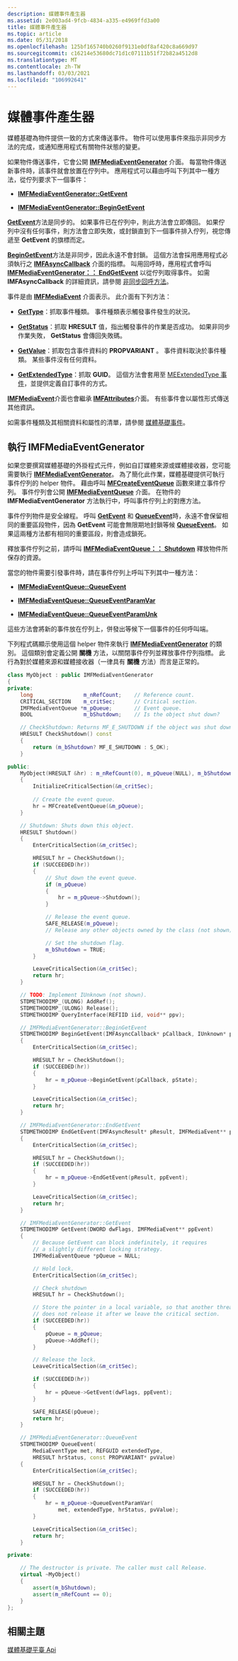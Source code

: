 ```yaml
---
description: 媒體事件產生器
ms.assetid: 2e003ad4-9fcb-4834-a335-e4969ffd3a00
title: 媒體事件產生器
ms.topic: article
ms.date: 05/31/2018
ms.openlocfilehash: 125bf165740b0260f9131e0df8af420c8a669d97
ms.sourcegitcommit: c16214e53680dc71d1c07111b51f72b82a4512d8
ms.translationtype: MT
ms.contentlocale: zh-TW
ms.lasthandoff: 03/03/2021
ms.locfileid: "106992641"
---
```

# <a name="media-event-generators"></a>媒體事件產生器

媒體基礎為物件提供一致的方式來傳送事件。 物件可以使用事件來指示非同步方法的完成，或通知應用程式有關物件狀態的變更。

如果物件傳送事件，它會公開 [**IMFMediaEventGenerator**](/windows/desktop/api/mfobjects/nn-mfobjects-imfmediaeventgenerator) 介面。 每當物件傳送新事件時，該事件就會放置在佇列中。 應用程式可以藉由呼叫下列其中一種方法，從佇列要求下一個事件：

-   [**IMFMediaEventGenerator::GetEvent**](/windows/desktop/api/mfobjects/nf-mfobjects-imfmediaeventgenerator-getevent)

-   [**IMFMediaEventGenerator::BeginGetEvent**](/windows/desktop/api/mfobjects/nf-mfobjects-imfmediaeventgenerator-begingetevent)

[**GetEvent**](/windows/desktop/api/mfobjects/nf-mfobjects-imfmediaeventgenerator-getevent)方法是同步的。 如果事件已在佇列中，則此方法會立即傳回。 如果佇列中沒有任何事件，則方法會立即失敗，或封鎖直到下一個事件排入佇列，視您傳遞至 **GetEvent** 的旗標而定。

[**BeginGetEvent**](/windows/desktop/api/mfobjects/nf-mfobjects-imfmediaeventgenerator-begingetevent)方法是非同步，因此永遠不會封鎖。 這個方法會採用應用程式必須執行之 [**IMFAsyncCallback**](/windows/desktop/api/mfobjects/nn-mfobjects-imfasynccallback) 介面的指標。 叫用回呼時，應用程式會呼叫 [**IMFMediaEventGenerator：： EndGetEvent**](/windows/desktop/api/mfobjects/nf-mfobjects-imfmediaeventgenerator-endgetevent) 以從佇列取得事件。 如需 **IMFAsyncCallback** 的詳細資訊，請參閱 [非同步回呼方法](asynchronous-callback-methods.md)。

事件是由 [**IMFMediaEvent**](/windows/desktop/api/mfobjects/nn-mfobjects-imfmediaevent) 介面表示。 此介面有下列方法：

-   [**GetType**](/windows/desktop/api/mfobjects/nf-mfobjects-imfmediaevent-gettype)：抓取事件種類。 事件種類表示觸發事件發生的狀況。

-   [**GetStatus**](/windows/desktop/api/mfobjects/nf-mfobjects-imfmediaevent-getstatus)：抓取 **HRESULT** 值，指出觸發事件的作業是否成功。 如果非同步作業失敗， **GetStatus** 會傳回失敗碼。

-   [**GetValue**](/windows/desktop/api/mfobjects/nf-mfobjects-imfmediaevent-getvalue)：抓取包含事件資料的 **PROPVARIANT** 。 事件資料取決於事件種類。 某些事件沒有任何資料。

-   [**GetExtendedType**](/windows/desktop/api/mfobjects/nf-mfobjects-imfmediaevent-getextendedtype)：抓取 **GUID**。 這個方法會套用至 [MEExtendedType 事件](meextendedtype.md)，並提供定義自訂事件的方式。

[**IMFMediaEvent**](/windows/desktop/api/mfobjects/nn-mfobjects-imfmediaevent)介面也會繼承 [**IMFAttributes**](/windows/desktop/api/mfobjects/nn-mfobjects-imfattributes)介面。 有些事件會以屬性形式傳送其他資訊。

如需事件種類及其相關資料和屬性的清單，請參閱 [媒體基礎事件](media-foundation-events.md)。

## <a name="implementing-imfmediaeventgenerator"></a>執行 IMFMediaEventGenerator

如果您要撰寫媒體基礎的外掛程式元件，例如自訂媒體來源或媒體接收器，您可能需要執行 [**IMFMediaEventGenerator**](/windows/desktop/api/mfobjects/nn-mfobjects-imfmediaeventgenerator)。 為了簡化此作業，媒體基礎提供可執行事件佇列的 helper 物件。 藉由呼叫 [**MFCreateEventQueue**](/windows/desktop/api/mfapi/nf-mfapi-mfcreateeventqueue) 函數來建立事件佇列。 事件佇列會公開 [**IMFMediaEventQueue**](/windows/desktop/api/mfobjects/nn-mfobjects-imfmediaeventqueue) 介面。 在物件的 **IMFMediaEventGenerator** 方法執行中，呼叫事件佇列上的對應方法。

事件佇列物件是安全線程。 呼叫 [**GetEvent**](/windows/desktop/api/mfobjects/nf-mfobjects-imfmediaeventqueue-getevent) 和 [**QueueEvent**](/windows/desktop/api/mfobjects/nf-mfobjects-imfmediaeventgenerator-queueevent)時，永遠不會保留相同的重要區段物件，因為 **GetEvent** 可能會無限期地封鎖等候 [**QueueEvent**](/windows/desktop/api/mfobjects/nf-mfobjects-imfmediaeventqueue-queueevent)。 如果這兩種方法都有相同的重要區段，則會造成鎖死。

釋放事件佇列之前，請呼叫 [**IMFMediaEventQueue：： Shutdown**](/windows/desktop/api/mfobjects/nf-mfobjects-imfmediaeventqueue-shutdown) 釋放物件所保存的資源。

當您的物件需要引發事件時，請在事件佇列上呼叫下列其中一種方法：

-   [**IMFMediaEventQueue::QueueEvent**](/windows/desktop/api/mfobjects/nf-mfobjects-imfmediaeventqueue-queueevent)

-   [**IMFMediaEventQueue::QueueEventParamVar**](/windows/desktop/api/mfobjects/nf-mfobjects-imfmediaeventqueue-queueeventparamvar)

-   [**IMFMediaEventQueue::QueueEventParamUnk**](/windows/desktop/api/mfobjects/nf-mfobjects-imfmediaeventqueue-queueeventparamunk)

這些方法會將新的事件放在佇列上，併發出等候下一個事件的任何呼叫端。

下列程式碼顯示使用這個 helper 物件來執行 [**IMFMediaEventGenerator**](/windows/desktop/api/mfobjects/nn-mfobjects-imfmediaeventgenerator) 的類別。 這個類別會定義公開 **關機** 方法，以關閉事件佇列並釋放事件佇列指標。 此行為對於媒體來源和媒體接收器（一律具有 **關機** 方法）而言是正常的。


```C++
class MyObject : public IMFMediaEventGenerator
{
private:
    long                m_nRefCount;    // Reference count.
    CRITICAL_SECTION    m_critSec;      // Critical section.
    IMFMediaEventQueue *m_pQueue;       // Event queue.
    BOOL                m_bShutdown;    // Is the object shut down?

    // CheckShutdown: Returns MF_E_SHUTDOWN if the object was shut down.
    HRESULT CheckShutdown() const 
    {
        return (m_bShutdown? MF_E_SHUTDOWN : S_OK);
    }

public:
    MyObject(HRESULT &hr) : m_nRefCount(0), m_pQueue(NULL), m_bShutdown(FALSE)
    {
        InitializeCriticalSection(&m_critSec);
        
        // Create the event queue.
        hr = MFCreateEventQueue(&m_pQueue);
    }

    // Shutdown: Shuts down this object.
    HRESULT Shutdown()
    {
        EnterCriticalSection(&m_critSec);

        HRESULT hr = CheckShutdown();
        if (SUCCEEDED(hr))
        {
            // Shut down the event queue.
            if (m_pQueue)
            {
                hr = m_pQueue->Shutdown();
            }

            // Release the event queue.
            SAFE_RELEASE(m_pQueue);
            // Release any other objects owned by the class (not shown).

            // Set the shutdown flag.
            m_bShutdown = TRUE;
        }

        LeaveCriticalSection(&m_critSec);
        return hr;
    }

    // TODO: Implement IUnknown (not shown).
    STDMETHODIMP_(ULONG) AddRef();
    STDMETHODIMP_(ULONG) Release();
    STDMETHODIMP QueryInterface(REFIID iid, void** ppv);

    // IMFMediaEventGenerator::BeginGetEvent
    STDMETHODIMP BeginGetEvent(IMFAsyncCallback* pCallback, IUnknown* pState)
    {
        EnterCriticalSection(&m_critSec);

        HRESULT hr = CheckShutdown();
        if (SUCCEEDED(hr))
        {
            hr = m_pQueue->BeginGetEvent(pCallback, pState);
        }

        LeaveCriticalSection(&m_critSec);
        return hr;    
    }

    // IMFMediaEventGenerator::EndGetEvent
    STDMETHODIMP EndGetEvent(IMFAsyncResult* pResult, IMFMediaEvent** ppEvent)
    {
        EnterCriticalSection(&m_critSec);

        HRESULT hr = CheckShutdown();
        if (SUCCEEDED(hr))
        {
            hr = m_pQueue->EndGetEvent(pResult, ppEvent);
        }

        LeaveCriticalSection(&m_critSec);
        return hr;    
    }

    // IMFMediaEventGenerator::GetEvent
    STDMETHODIMP GetEvent(DWORD dwFlags, IMFMediaEvent** ppEvent)
    {
        // Because GetEvent can block indefinitely, it requires
        // a slightly different locking strategy.
        IMFMediaEventQueue *pQueue = NULL;

        // Hold lock.
        EnterCriticalSection(&m_critSec);

        // Check shutdown
        HRESULT hr = CheckShutdown();

        // Store the pointer in a local variable, so that another thread
        // does not release it after we leave the critical section.
        if (SUCCEEDED(hr))
        {
            pQueue = m_pQueue;
            pQueue->AddRef();
        }

        // Release the lock.
        LeaveCriticalSection(&m_critSec);

        if (SUCCEEDED(hr))
        {
            hr = pQueue->GetEvent(dwFlags, ppEvent);
        }

        SAFE_RELEASE(pQueue);
        return hr;
    }

    // IMFMediaEventGenerator::QueueEvent
    STDMETHODIMP QueueEvent(
        MediaEventType met, REFGUID extendedType, 
        HRESULT hrStatus, const PROPVARIANT* pvValue)
    {
        EnterCriticalSection(&m_critSec);

        HRESULT hr = CheckShutdown();
        if (SUCCEEDED(hr))
        {
            hr = m_pQueue->QueueEventParamVar(
                met, extendedType, hrStatus, pvValue);
        }

        LeaveCriticalSection(&m_critSec);
        return hr;
    }

private:

    // The destructor is private. The caller must call Release.
    virtual ~MyObject()
    {
        assert(m_bShutdown);
        assert(m_nRefCount == 0);
    }
};
```



## <a name="related-topics"></a>相關主題

<dl> <dt>

[媒體基礎平臺 Api](media-foundation-platform-apis.md)
</dt> </dl>

 

 



